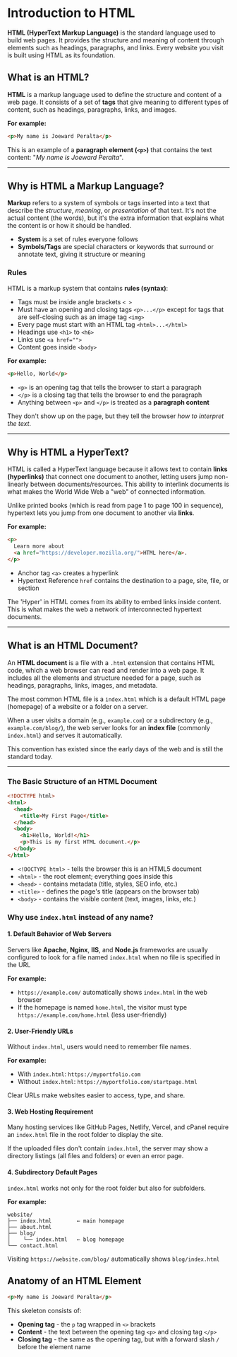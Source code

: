 # Introduction to HTML

**HTML (HyperText Markup Language)** is the standard language used to build web pages. It provides the structure and meaning of content through elements such as headings, paragraphs, and links. Every website you visit is built using HTML as its foundation.

## What is an HTML?

**HTML** is a markup language used to define the structure and content of a web page. It consists of a set of **tags** that give meaning to different types of content, such as headings, paragraphs, links, and images.

**For example:**

```html
<p>My name is Joeward Peralta</p>
```

This is an example of a **paragraph element (`<p>`)** that contains the text content: "_My name is Joeward Peralta_".

---

## Why is HTML a Markup Language?

**Markup** refers to a system of symbols or tags inserted into a text that describe the _structure_, _meaning_, or _presentation_ of that text. It's not the actual content (the words), but it's the extra information that explains what the content is or how it should be handled.

- **System** is a set of rules everyone follows
- **Symbols/Tags** are special characters or keywords that surround or annotate text, giving it structure or meaning

### Rules

HTML is a markup system that contains **rules (syntax)**:

- Tags must be inside angle brackets `< >`
- Must have an opening and closing tags `<p>...</p>` except for tags that are self-closing such as an image tag `<img>`
- Every page must start with an HTML tag `<html>...</html>`
- Headings use `<h1>` to `<h6>`
- Links use `<a href="">`
- Content goes inside `<body>`

**For example:**

```html
<p>Hello, World</p>
```

- `<p>` is an opening tag that tells the browser to start a paragraph
- `</p>` is a closing tag that tells the browser to end the paragraph
- Anything between `<p>` and `</p>` is treated as a **paragraph content**

They don't show up on the page, but they tell the browser _how to interpret the text_.

---

## Why is HTML a HyperText?

HTML is called a HyperText language because it allows text to contain **links (hyperlinks)** that connect one document to another, letting users jump non-linearly between documents/resources. This ability to interlink documents is what makes the World Wide Web a "web" of connected information.

Unlike printed books (which is read from page 1 to page 100 in sequence), hypertext lets you jump from one document to another via **links**.

**For example:**

```html
<p>
  Learn more about
  <a href="https://developer.mozilla.org/">HTML here</a>.
</p>
```

- Anchor tag `<a>` creates a hyperlink
- Hypertext Reference `href` contains the destination to a page, site, file, or section

The 'Hyper' in HTML comes from its ability to embed links inside content. This is what makes the web a network of interconnected hypertext documents.

---

## What is an HTML Document?

An **HTML document** is a file with a `.html` extension that contains HTML code, which a web browser can read and render into a web page. It includes all the elements and structure needed for a page, such as headings, paragraphs, links, images, and metadata.

The most common HTML file is a `index.html` which is a default HTML page (homepage) of a website or a folder on a server.

When a user visits a domain (e.g., `example.com`) or a subdirectory (e.g., `example.com/blog/`), the web server looks for an **index file** (commonly `index.html`) and serves it automatically.

This convention has existed since the early days of the web and is still the standard today.

---

### The Basic Structure of an HTML Document

```html
<!DOCTYPE html>
<html>
  <head>
    <title>My First Page</title>
  </head>
  <body>
    <h1>Hello, World!</h1>
    <p>This is my first HTML document.</p>
  </body>
</html>
```

- `<!DOCTYPE html>` - tells the browser this is an HTML5 document
- `<html>` - the root element; everything goes inside this
- `<head>` - contains metadata (title, styles, SEO info, etc.)
- `<title>` - defines the page's title (appears on the browser tab)
- `<body>` - contains the visible content (text, images, links, etc.)

### Why use `index.html` instead of any name?

#### 1. Default Behavior of Web Servers

Servers like **Apache**, **Nginx**, **IIS**, and **Node.js** frameworks are usually configured to look for a file named `index.html` when no file is specified in the URL

**For example:**

- `https://example.com/` automatically shows `index.html` in the web browser
- If the homepage is named `home.html`, the visitor must type `https://example.com/home.html` (less user-friendly)

#### 2. User-Friendly URLs

Without `index.html`, users would need to remember file names.

**For example:**

- With `index.html`: `https://myportfolio.com`
- Without `index.html`: `https://myportfolio.com/startpage.html`

Clear URLs make websites easier to access, type, and share.

#### 3. Web Hosting Requirement

Many hosting services like GitHub Pages, Netlify, Vercel, and cPanel require an `index.html` file in the root folder to display the site.

If the uploaded files don't contain `index.html`, the server may show a directory listings (all files and folders) or even an error page.

#### 4. Subdirectory Default Pages

`index.html` works not only for the root folder but also for subfolders.

**For example:**

```pgsql
website/
├── index.html        ← main homepage
├── about.html
├── blog/
│    └── index.html   ← blog homepage
└── contact.html
```

Visiting `https://website.com/blog/` automatically shows `blog/index.html`

## Anatomy of an HTML Element

```html
<p>My name is Joeward Peralta</p>
```

This skeleton consists of:

- **Opening tag** - the `p` tag wrapped in `<>` brackets
- **Content** - the text between the opening tag `<p>` and closing tag `</p>`
- **Closing tag** - the same as the opening tag, but with a forward slash `/` before the element name
